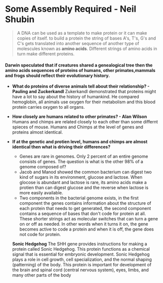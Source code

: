 # Some Assembly Required - Neil Shubin

> A DNA can be used as a template to make protein or it can make copies of itself. to build a protein the string of bases A's, T's, G's and C's 
> gets translated into another sequence of another type of molescules known as <b>amino acids</b>. Different strings of amino acids
> in turn make different proteins.

#### Darwin speculated that if creatures shared a genealogical tree then the amino acids sequences of proteins of humans, other primates,mammals and frogs should reflect their evolutionary history.

- <b> What do proteins of diverse animals tell about their relationship? - Pauling and Zuckerkandl</b>
Zukerkandl demonstrated that proteins might have a lot to say about the history of humankind. He compared hemoglobin, all animals
use oxygen for their metabolism and this blood protein carries oxygen to all organs.
- <b> How closely are humans related to other primates? - Alan Wilson</b>
  Humans and chimps are related closely to each other than some differnt spieces of mouse. Humans and Chimps at the level of genes and proteins almost identical.
- <b> If at the genetic and protien level, humans and chimps are almost identical then what is driving their differences?</b>
  - Genes are rare in genomes. Only 2 percent of an entire genome consists of genes. The question is what is the other 98% of a genome composed of?
  - Jacob and Manod showed the common bacterium can digest two kind of sugars in its environment, glucose and lactose. When glocose
  is abundant and lactose is rare, its amino acids make a protien than can digest glucose and the reverse when lactose is more easily available.
  - Two components in the bacterial genome exists, in the first component the genes contains information about the structure of each protein that needs to get generated, the second component contains a sequence of bases that don't code for protein at all. These shorter strings act as molecular switches that can turn a gene on or off as needed. In other words when it turns it on, the gene becomes active to code a protein and when it is off, the gene does not code for protein.

  <b>Sonic Hedgehog</b>
The SHH gene provides instructions for making a protein called Sonic Hedgehog. This protein functions as a chemical signal that is essential for embryonic development. Sonic Hedgehog plays a role in cell growth, cell specialization, and the normal shaping (patterning) of the body. This protein is important for development of the brain and spinal cord (central nervous system), eyes, limbs, and many other parts of the body
 
